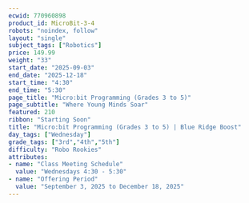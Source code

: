 ```yaml
---
ecwid: 770960898
product_id: MicroBit-3-4
robots: "noindex, follow"
layout: "single"
subject_tags: ["Robotics"]
price: 149.99
weight: "33"
start_date: "2025-09-03"
end_date: "2025-12-18"
start_time: "4:30"
end_time: "5:30"
page_title: "Micro:bit Programming (Grades 3 to 5)"
page_subtitle: "Where Young Minds Soar"
featured: 210
ribbon: "Starting Soon"
title: "Micro:bit Programming (Grades 3 to 5) | Blue Ridge Boost"
day_tags: ["Wednesday"]
grade_tags: ["3rd","4th","5th"]
difficulty: "Robo Rookies"
attributes:
- name: "Class Meeting Schedule"
  value: "Wednesdays 4:30 - 5:30"
- name: "Offering Period"
  value: "September 3, 2025 to December 18, 2025"
---
```

